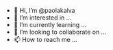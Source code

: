 - 👋 Hi, I’m @paolakalva
- 👀 I’m interested in ...
- 🌱 I’m currently learning ...
- 💞️ I’m looking to collaborate on ...
- 📫 How to reach me ...

<!---
paolakalva/paolakalva is a ✨ special ✨ repository because its `README.md` (this file) appears on your GitHub profile.
You can click the Preview link to take a look at your changes.
--->
